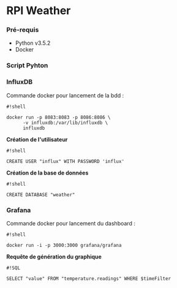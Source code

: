 # RPI Weather #



### Pré-requis ###

* Python v3.5.2
* Docker

### Script Pyhton ###





### InfluxDB ###

Commande docker pour lancement de la bdd : 
```
#!shell

docker run -p 8083:8083 -p 8086:8086 \
      -v influxdb:/var/lib/influxdb \
      influxdb

```

**Création de l'utilisateur**

```
#!shell

CREATE USER "influx" WITH PASSWORD 'influx'
```

**Création de la base de données**

```
#!shell

CREATE DATABASE "weather"
```


### Grafana ###

Commande docker pour lancement du dashboard : 
```
#!shell

docker run -i -p 3000:3000 grafana/grafana

```

**Requête de génération du graphique**


```
#!SQL

SELECT "value" FROM "temperature.readings" WHERE $timeFilter
```